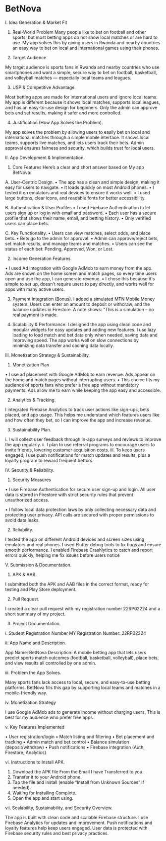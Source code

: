# BetNova

I.	Idea Generation & Market Fit
1.	Real-World Problem 
Many people like to bet on football and other sports, but most betting apps do not show local matches or are hard to use. My app solves this by giving users in Rwanda and nearby countries an easy way to bet on local and international games using their phones.

2.	Target Audience.

My target audience is sports fans in Rwanda and nearby countries who use smartphones and want a simple, secure way to bet on football, basketball, and volleyball matches — especially local teams and leagues.

3. USP & Competitive Advantage.

Most betting apps are made for international users and ignore local teams. My app is different because it shows local matches, supports local leagues, and has an easy-to-use design for beginners. Only the admin can approve bets and set results, making it safer and more controlled.

4. Justification (How App Solves the Problem).

My app solves the problem by allowing users to easily bet on local and international matches through a simple mobile interface. It shows local teams, supports live matches, and lets users track their bets. Admin approval ensures fairness and security, which builds trust for local users.


II.	App Development & Implementation.

1.	Core Features
Here’s a clear and short answer based on My app BetNova:

A.	 User-Centric Design.
•	The app has a clean and simple design, making it easy for users to navigate.
•	It loads quickly on most Android phones.
•	I tested it on emulators and real devices to ensure it works well.
•	I used large buttons, clear icons, and readable fonts for better accessibility.

B.	Authentication & User Profiles
•	I used Firebase Authentication to let users sign up or log in with email and password.
•	Each user has a secure profile that shows their name, email, and betting history.
•	Only verified users can place bets.

C.	Key Functionality.
•	Users can view matches, select odds, and place bets.
•	Bets go to the admin for approval.
•	Admin can approve/reject bets, set match results, and manage teams and matches.
•	Users can see the status of each bet: Pending, Approved, Won, or Lost.

2. Income Generation Features.

•	I used Ad integration with Google AdMob to earn money from the app. Ads are shown on the home screen and match pages, so every time users open and use the app, I can generate revenue.
•	I chose this because it's simple to set up, doesn't require users to pay directly, and works well for apps with many active users.



3.	Payment Integration (Bonus).
I added a simulated MTN Mobile Money system. Users can enter an amount to deposit or withdraw, and the balance updates in Firestore.
A note shows: “This is a simulation – no real payment is made.

4.	Scalability & Performance.
I designed the app using clean code and modular widgets for easy updates and adding new features. I use lazy loading to load match and bet data only when needed, saving data and improving speed. The app works well on slow connections by minimizing data transfer and caching data locally.



III.  Monetization Strategy & Sustainability.

1.	Monetization Plan 

•	I use ad placement with Google AdMob to earn revenue. Ads appear on the home and match pages without interrupting users.
•	This choice fits my audience of sports fans who prefer a free app without mandatory payments. Ads allow me to earn while keeping the app easy and accessible.

2.	Analytics & Tracking.

I integrated Firebase Analytics to track user actions like sign-ups, bets placed, and app usage.
This helps me understand which features users like and how often they bet, so I can improve the app and increase revenue.

3. Sustainability Plan.

i. I will collect user feedback through in-app surveys and reviews to improve the app regularly.
ii. I plan to use referral programs to encourage users to invite friends, lowering customer acquisition costs.
iii. To keep users engaged, I use push notifications for match updates and results, plus a loyalty program to reward frequent bettors.




IV.	Security & Reliability.

1.	Security Measures 

•	I use Firebase Authentication for secure user sign-up and login. All user data is stored in Firestore with strict security rules that prevent unauthorized access.

•	I follow local data protection laws by only collecting necessary data and protecting user privacy. API calls are secured with proper permissions to avoid data leaks.

2.	Reliability.

I tested the app on different Android devices and screen sizes using emulators and real phones.
I used Flutter debug tools to fix bugs and ensure smooth performance.
I enabled Firebase Crashlytics to catch and report errors quickly, helping me fix issues before users notice



V.	Submission & Documentation.


1.	APK & AAB.

I submitted both the APK and AAB files in the correct format, ready for testing and Play Store deployment.

2.	Pull Request.

I created a clear pull request with my registration number 22RP02224 and a short summary of my project.


3.	Project Documentation.

i. Student Registration Number
MY Registration Number: 22RP02224

ii. App Name and Description.

App Name: BetNova
Description: A mobile betting app that lets users predict sports match outcomes (football, basketball, volleyball), place bets, and view results all controlled by one admin.

iii. Problem the App Solves.

Many sports fans lack access to local, secure, and easy-to-use betting platforms. BetNova fills this gap by supporting local teams and matches in a mobile-friendly way.

iv. Monetization Strategy

I use Google AdMob ads to generate income without charging users. This is best for my audience who prefer free apps.


v. Key Features Implemented


•	User registration/login
•	Match listing and filtering
•	Bet placement and tracking
•	Admin match and bet control
•	Balance simulation (deposit/withdraw)
•	Push notifications
•	Firebase integration (Auth, Firestore, Analytics)


vi. Instructions to Install APK.

1.	Download the APK file From the Email I have Transferred to you.
2.	Transfer it to your Android phone.
3.	Tap the file and install (enable “Install from Unknown Sources” if needed).
4.	Waiting for Installing Complete.
5.	Open the app and start using.


vii. Scalability, Sustainability, and Security Overview.


The app is built with clean code and scalable Firebase structure.
I use Firebase Analytics for updates and improvement.
Push notifications and loyalty features help keep users engaged.
User data is protected with Firebase security rules and best privacy practices.

